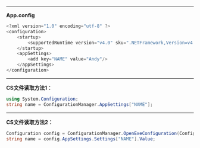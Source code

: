 
---

**App.config**

```csharp
<?xml version="1.0" encoding="utf-8" ?>
<configuration>
    <startup> 
        <supportedRuntime version="v4.0" sku=".NETFramework,Version=v4.7.2" />
    </startup>
	<appSettings>
		<add key="NAME" value="Andy"/>
	</appSettings>
</configuration>
```

------------

**CS文件读取方法1：**

```csharp
using System.Configuration;
string name = ConfigurationManager.AppSettings["NAME"];
```

------------

**CS文件读取方法2：**

```csharp
Configuration config = ConfigurationManager.OpenExeConfiguration(ConfigurationUserLevel.None);
string name = config.AppSettings.Settings["NAME"].Value;
```